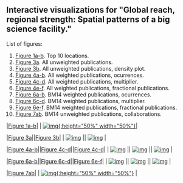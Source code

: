 ## Interactive visualizations for "Global reach, regional strength: Spatial patterns of a big science facility."

List of figures:
1. [Figure 1a-b](viz/fig1_color.html). Top 10 locations. 
2. [Figure 3a](viz/fig3a_color_time.html). All unweighted publications.
4. [Figure 3b](viz/fig3b_color_time.html). All unweighted publications, density plot.
5. [Figure 4a-b](viz/fig4ab_color_time.html). All weighted publications, ocurrences.
6. [Figure 4c-d](viz/fig4cd_color_time.html). All weighted publications, multiplier.
7. [Figure 4e-f](viz/fig4cef_color_time.html). All weighted publications, fractional publications.
8. [Figure 6a-b](viz/fig6ab_color_time.html). BM14 weighted publications, ocurrences.
9. [Figure 6c-d](viz/fig6cd_color_time.html). BM14 weighted publications, multiplier.
10. [Figure 6e-f](viz/fig6ef_color_time.html). BM14 weighted publications, fractional publications.
11. [Figure 7ab](viz/fig7ab_color_time.html). BM14 unweighted publications, collaborations.


|[Figure 1a-b](viz/fig1_color.html)|
| [![img](fig1a.png){:height="50%" width="50%"}](viz/fig1_color.html)|

|[Figure 3a](viz/fig3a_color_time.html)||[Figure 3b](viz/fig3b_color_time.html)|
| [![img](fig3a.png)](viz/fig3a_color_time.html) || [![img](fig3b.png)](viz/fig3b_color_time.html) |

|[Figure 4a-b](viz/fig4ab_color_time.html)||[Figure 4c-d](viz/fig4cd_color_time.html)||[Figure 4c-d](viz/fig4cd_color_time.html)|
| [![img](fig4a.png)](viz/fig4ab_color_time.html) || [![img](fig4c.png)](viz/fig4cd_color_time.html) || [![img](fig4e.png)](viz/fig4ef_color_time.html) |

|[Figure 6a-b](viz/fig6ab_color_time.html)||[Figure 6c-d](viz/fig6cd_color_time.html)||[Figure 6e-f](viz/fig6ef_color_time.html)|
| [![img](fig6a.png)](viz/fig6ab_color_time.html) || [![img](fig6c.png)](viz/fig6cd_color_time.html) || [![img](fig6e.png)](viz/fig6ef_color_time.html) |

|[Figure 7ab](viz/fig7ab_color_time.html)|
| [![img](fig7a.png){:height="50%" width="50%"}](viz/fig7ab_color_time.html) |



